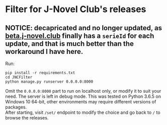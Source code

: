 # Filter for J-Novel Club's releases
## NOTICE: **decapricated** and no longer updated, as [beta.j-novel.club](https://beta.j-novel.club) finally has a `serieId` for each update, and that is much better than the workaround I have here.  
Run:
```
pip install -r requirements.txt
cd JNCFilter
python manage.py runserver 0.0.0.0:8000
```
Omit the `0.0.0.0:8000` part to run on localhost only, or modify it to suit your need. The server is left in debug mode.
This was tested on Python 3.6.5 on Windows 10 64-bit, other environments may require different versions of packages.  
After starting, visit `/set/` endpoint to modify the choice and go back to `/` to browse the releases.